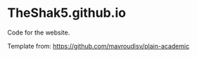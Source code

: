 # TheShak5.github.io

Code for the website.

Template from: https://github.com/mavroudisv/plain-academic
